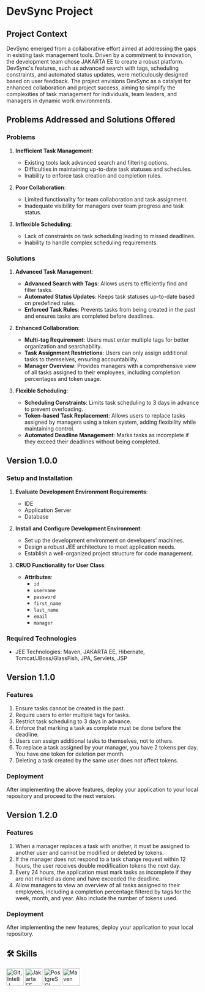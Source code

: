 # DevSync Project

## Project Context
DevSync emerged from a collaborative effort aimed at addressing the gaps in existing task management tools. Driven by a commitment to innovation, the development team chose JAKARTA EE to create a robust platform. DevSync's features, such as advanced search with tags, scheduling constraints, and automated status updates, were meticulously designed based on user feedback. The project envisions DevSync as a catalyst for enhanced collaboration and project success, aiming to simplify the complexities of task management for individuals, team leaders, and managers in dynamic work environments.

## Problems Addressed and Solutions Offered

### Problems
1. **Inefficient Task Management**:
    - Existing tools lack advanced search and filtering options.
    - Difficulties in maintaining up-to-date task statuses and schedules.
    - Inability to enforce task creation and completion rules.

2. **Poor Collaboration**:
    - Limited functionality for team collaboration and task assignment.
    - Inadequate visibility for managers over team progress and task status.

3. **Inflexible Scheduling**:
    - Lack of constraints on task scheduling leading to missed deadlines.
    - Inability to handle complex scheduling requirements.

### Solutions
1. **Advanced Task Management**:
    - **Advanced Search with Tags**: Allows users to efficiently find and filter tasks.
    - **Automated Status Updates**: Keeps task statuses up-to-date based on predefined rules.
    - **Enforced Task Rules**: Prevents tasks from being created in the past and ensures tasks are completed before deadlines.

2. **Enhanced Collaboration**:
    - **Multi-tag Requirement**: Users must enter multiple tags for better organization and searchability.
    - **Task Assignment Restrictions**: Users can only assign additional tasks to themselves, ensuring accountability.
    - **Manager Overview**: Provides managers with a comprehensive view of all tasks assigned to their employees, including completion percentages and token usage.

3. **Flexible Scheduling**:
    - **Scheduling Constraints**: Limits task scheduling to 3 days in advance to prevent overloading.
    - **Token-based Task Replacement**: Allows users to replace tasks assigned by managers using a token system, adding flexibility while maintaining control.
    - **Automated Deadline Management**: Marks tasks as incomplete if they exceed their deadlines without being completed.

## Version 1.0.0

### Setup and Installation
1. **Evaluate Development Environment Requirements**:
    - IDE
    - Application Server
    - Database

2. **Install and Configure Development Environment**:
    - Set up the development environment on developers' machines.
    - Design a robust JEE architecture to meet application needs.
    - Establish a well-organized project structure for code management.

3. **CRUD Functionality for User Class**:
    - **Attributes**:
        - `id`
        - `username`
        - `password`
        - `first_name`
        - `last_name`
        - `email`
        - `manager`

### Required Technologies
- JEE Technologies: Maven, JAKARTA EE, Hibernate, Tomcat/JBoss/GlassFish, JPA, Servlets, JSP

## Version 1.1.0

### Features
1. Ensure tasks cannot be created in the past.
2. Require users to enter multiple tags for tasks.
3. Restrict task scheduling to 3 days in advance.
4. Enforce that marking a task as complete must be done before the deadline.
5. Users can assign additional tasks to themselves, not to others.
6. To replace a task assigned by your manager, you have 2 tokens per day. You have one token for deletion per month.
7. Deleting a task created by the same user does not affect tokens.

### Deployment
After implementing the above features, deploy your application to your local repository and proceed to the next version.

## Version 1.2.0

### Features
1. When a manager replaces a task with another, it must be assigned to another user and cannot be modified or deleted by tokens.
2. If the manager does not respond to a task change request within 12 hours, the user receives double modification tokens the next day.
3. Every 24 hours, the application must mark tasks as incomplete if they are not marked as done and have exceeded the deadline.
4. Allow managers to view an overview of all tasks assigned to their employees, including a completion percentage filtered by tags for the week, month, and year. Also include the number of tokens used.

### Deployment
After implementing the new features, deploy your application to your local repository.

## 🛠 Skills
<p>
    <img src="https://skillicons.dev/icons?i=git,idea,java" height="45" alt="Git, IntelliJ IDEA, Java" />
    <img src="https://raw.githubusercontent.com/jakartaee/jakartaee.github.io/master/images/jakarta_logo.png" height="45" alt="Jakarta EE" />
    <img src="https://skillicons.dev/icons?i=postgres" height="45" alt="PostgreSQL" />
    <img src="https://skillicons.dev/icons?i=maven" height="45" alt="Maven" />
</p>

